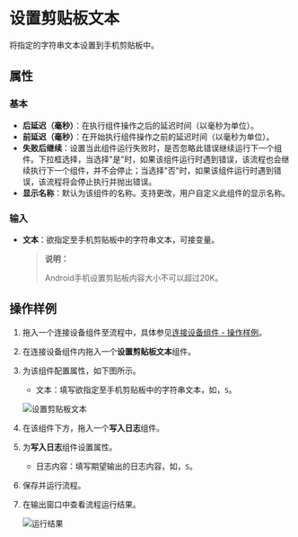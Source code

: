 # 设置剪贴板文本

将指定的字符串文本设置到手机剪贴板中。

## 属性

### 基本

- **后延迟（毫秒）**：在执行组件操作之后的延迟时间（以毫秒为单位）。
- **前延迟（毫秒）**：在开始执行组件操作之前的延迟时间（以毫秒为单位）。
- **失败后继续**：设置当此组件运行失败时，是否忽略此错误继续运行下一个组件。下拉框选择，当选择"是"时，如果该组件运行时遇到错误，该流程也会继续执行下一个组件，并不会停止；当选择"否"时，如果该组件运行时遇到错误，该流程将会停止执行并抛出错误。
- **显示名称**：默认为该组件的名称。支持更改，用户自定义此组件的显示名称。

### 输入

- **文本**：欲指定至手机剪贴板中的字符串文本，可接变量。

    >**说明：**
    >
    >Android手机设置剪贴板内容大小不可以超过20K。

## 操作样例

1. 拖入一个连接设备组件至流程中，具体参见[连接设备组件 - 操作样例](./MobileConnect.md)。
2. 在连接设备组件内拖入一个**设置剪贴板文本**组件。
3. 为该组件配置属性，如下图所示。

    - 文本：填写欲指定至手机剪贴板中的字符串文本，如，`S`。

    ![设置剪贴板文本](https://docimages.blob.core.chinacloudapi.cn/images/Activities/setclipboardtext20210319.png)

4. 在该组件下方，拖入一个**写入日志**组件。
5. 为**写入日志**组件设置属性。

    - 日志内容：填写期望输出的日志内容，如，`S`。

6. 保存并运行流程。
7. 在输出窗口中查看流程运行结果。

   ![运行结果](https://docimages.blob.core.chinacloudapi.cn/images/Activities/setclipboardtextresult20210319.png)
